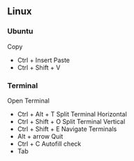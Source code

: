 ## Linux

### Ubuntu

Copy
- Ctrl + Insert
Paste
- Ctrl + Shift + V

### Terminal

Open Terminal
- Ctrl + Alt + T
Split Terminal Horizontal
- Ctrl + Shift + O
Split Terminal Vertical
- Ctrl + Shift + E
Navigate Terminals
- Alt + arrow
Quit
- Ctrl + C
Autofill check
- Tab
